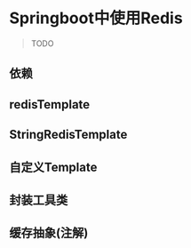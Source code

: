 # Springboot中使用Redis

> TODO

## 依赖

## redisTemplate

## StringRedisTemplate

## 自定义Template

## 封装工具类

## 缓存抽象(注解)